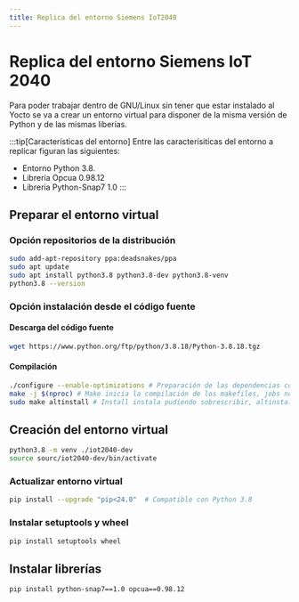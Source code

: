 ```yaml
---
title: Replica del entorno Siemens IoT2040
---
```


# Replica del entorno Siemens IoT 2040

Para poder trabajar dentro de GNU/Linux sin tener que estar instalado al Yocto  se va a crear un entorno virtual para disponer de la misma versión de Python y de las mismas liberías.

:::tip[Características del entorno]
Entre las caracterísiticas del entorno a replicar figuran las siguientes:
- Entorno Python 3.8.
- Librería Opcua  0.98.12
- Libreria Python-Snap7 1.0
:::


## Preparar el entorno virtual
### Opción repositorios de la distribución
```bash
sudo add-apt-repository ppa:deadsnakes/ppa
sudo apt update
sudo apt install python3.8 python3.8-dev python3.8-venv
python3.8 --version
```

### Opción instalación desde el código fuente
#### Descarga del código fuente
```bash
wget https://www.python.org/ftp/python/3.8.18/Python-3.8.18.tgz
```
#### Compilación
```bash
./configure --enable-optimizations # Preparación de las dependencias con optimización para los makefiles
make -j $(nproc) # Make inicia la compilación de los makefiles, jobs número de procesos paralelos a usar en la compilación y nproc devuelve el valor de núcleos disponibles
sudo make altinstall # Install instala pudiendo sobrescribir, altinstall sin sobrescribir ficheros críticos.

```

## Creación del entorno virtual
```bash
python3.8 -m venv ./iot2040-dev
source sourc/iot2040-dev/bin/activate
```

### Actualizar entorno virtual
```bash
pip install --upgrade "pip<24.0"  # Compatible con Python 3.8
```
### Instalar setuptools y wheel
```bash
pip install setuptools wheel
```

## Instalar librerías
```bash
pip install python-snap7==1.0 opcua==0.98.12
```